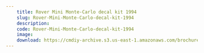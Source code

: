 ```yaml
---
    title: Rover Mini Monte-Carlo decal kit 1994
    slug: Rover-Mini-Monte-Carlo-decal-kit-1994
    description:
    code: Rover-Mini-Monte-Carlo-decal-kit-1994
    image:
    download: https://cmdiy-archive.s3.us-east-1.amazonaws.com/brochures/documents/Rover+Mini+Monte-Carlo+decal+kit+1994.pdf
---
```

<!-- Content of the page -->

##
        